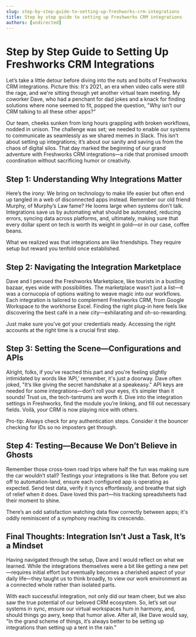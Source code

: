 ```yaml
---
slug: step-by-step-guide-to-setting-up-freshworks-crm-integrations
title: Step by step guide to setting up Freshworks CRM integrations
authors: [undirected]
---
```



# Step by Step Guide to Setting Up Freshworks CRM Integrations

Let’s take a little detour before diving into the nuts and bolts of Freshworks CRM integrations. Picture this: It's 2021, an era when video calls were still the rage, and we're sitting through yet another virtual team meeting. My coworker Dave, who had a penchant for dad jokes and a knack for finding solutions where none seemed to fit, popped the question, "Why isn’t our CRM talking to all these other apps?"

Our team, cheeks sunken from long hours grappling with broken workflows, nodded in unison. The challenge was set; we needed to enable our systems to communicate as seamlessly as we shared memes in Slack. This isn’t about setting up integrations; it’s about our sanity and saving us from the chaos of digital silos. That day marked the beginning of our grand adventure with Freshworks CRM integrations—a ride that promised smooth coordination without sacrificing humor or creativity.

## Step 1: Understanding Why Integrations Matter

Here’s the irony: We bring on technology to make life easier but often end up tangled in a web of disconnected apps instead. Remember our old friend Murphy, of Murphy’s Law fame? He looms large when systems don’t talk. Integrations save us by automating what should be automated, reducing errors, syncing data across platforms, and, ultimately, making sure that every dollar spent on tech is worth its weight in gold—or in our case, coffee beans. 

What we realized was that integrations are like friendships. They require setup but reward you tenfold once established.

## Step 2: Navigating the Integration Marketplace

Dave and I perused the Freshworks Marketplace, like tourists in a bustling bazaar, eyes wide with possibilities. The marketplace wasn’t just a list—it was a cornucopia of options waiting to weave magic into our workflows. Each integration is tailored to complement Freshworks CRM, from Google Workspace to the workhorse Excel. Finding the right plug-in here feels like discovering the best café in a new city—exhilarating and oh-so-rewarding.

Just make sure you've got your credentials ready. Accessing the right accounts at the right time is a crucial first step.

## Step 3: Setting the Scene—Configurations and APIs

Alright, folks, if you've reached this part and you're feeling slightly intimidated by words like ‘API,’ remember, it's just a doorway. Dave often joked, "It’s like giving the secret handshake at a speakeasy." API keys are needed for some integrations—don’t roll your eyes, it’s simpler than it sounds! Trust us, the tech-tantrums are worth it. Dive into the integration settings in Freshworks, find the module you’re linking, and fill out necessary fields. Voilà, your CRM is now playing nice with others.

Pro-tip: Always check for any authentication steps. Consider it the bouncer checking for IDs so no imposters get through.

## Step 4: Testing—Because We Don’t Believe in Ghosts

Remember those cross-town road trips where half the fun was making sure the car wouldn’t stall? Testings your integrations is like that. Before you set off to automation-land, ensure each configured app is operating as expected. Send test data, verify it syncs effortlessly, and breathe that sigh of relief when it does. Dave loved this part—his tracking spreadsheets had their moment to shine.

There’s an odd satisfaction watching data flow correctly between apps; it's oddly reminiscent of a symphony reaching its crescendo.

## Final Thoughts: Integration Isn’t Just a Task, It’s a Mindset

Having navigated through the setup, Dave and I would reflect on what we learned. While the integrations themselves were a bit like getting a new pet—requires initial effort but eventually becomes a cherished aspect of your daily life—they taught us to think broadly, to view our work environment as a connected whole rather than isolated parts. 

With each successful integration, not only did our team cheer, but we also saw the true potential of our beloved CRM ecosystem. So, let’s set our systems in sync, ensure our virtual workspaces hum in harmony, and, should things go awry, keep that humor alive. After all, like Dave would say, "In the grand scheme of things, it’s always better to be setting up integrations than setting up a tent in the rain."

